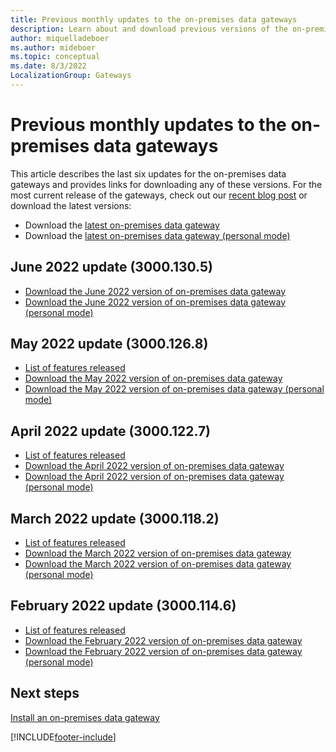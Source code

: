 ```yaml
---
title: Previous monthly updates to the on-premises data gateways
description: Learn about and download previous versions of the on-premises data gateways.
author: miquelladeboer
ms.author: mideboer
ms.topic: conceptual
ms.date: 8/3/2022
LocalizationGroup: Gateways
---
```


# Previous monthly updates to the on-premises data gateways

This article describes the last six updates for the on-premises data gateways and provides links for downloading any of these versions. For the most current release of the gateways, check out our [recent blog post](https://powerbi.microsoft.com/blog/on-premises-data-gateway-july-2022-update-is-now-available/) or download the latest versions:

- Download the [latest on-premises data gateway](https://download.microsoft.com/download/D/A/1/DA1FDDB8-6DA8-4F50-B4D0-18019591E182/GatewayInstall.exe)
- Download the [latest on-premises data gateway (personal mode)](https://download.microsoft.com/download/6/0/2/602A459E-E1A3-4FB9-B07F-FC2B60881900/On-premises%20data%20gateway%20(personal%20mode).exe)

## June 2022 update (3000.130.5)

- [Download the June 2022 version of on-premises data gateway](https://download.microsoft.com/download/D/A/1/DA1FDDB8-6DA8-4F50-B4D0-18019591E182/GatewayInstall-22-06.exe)
- [Download the June 2022 version of on-premises data gateway (personal mode)](https://download.microsoft.com/download/6/0/2/602A459E-E1A3-4FB9-B07F-FC2B60881900/On-premises%20data%20gateway%20(personal%20mode)-22-06.exe)

## May 2022 update (3000.126.8)

- [List of features released](https://powerbi.microsoft.com/blog/on-premises-data-gateway-May-2022-update-is-now-available/)
- [Download the May 2022 version of on-premises data gateway](https://download.microsoft.com/download/D/A/1/DA1FDDB8-6DA8-4F50-B4D0-18019591E182/GatewayInstall-22-05.exe)
- [Download the May 2022 version of on-premises data gateway (personal mode)](https://download.microsoft.com/download/6/0/2/602A459E-E1A3-4FB9-B07F-FC2B60881900/On-premises%20data%20gateway%20(personal%20mode)-22-05.exe)

## April 2022 update (3000.122.7)

- [List of features released](https://powerbi.microsoft.com/blog/on-premises-data-gateway-april-2022-update-is-now-available/)
- [Download the April 2022 version of on-premises data gateway](https://download.microsoft.com/download/D/A/1/DA1FDDB8-6DA8-4F50-B4D0-18019591E182/GatewayInstall-22-04.exe)
- [Download the April 2022 version of on-premises data gateway (personal mode)](https://download.microsoft.com/download/6/0/2/602A459E-E1A3-4FB9-B07F-FC2B60881900/On-premises%20data%20gateway%20(personal%20mode)-22-04.exe)

## March 2022 update (3000.118.2)

- [List of features released](https://powerbi.microsoft.com/blog/on-premises-data-gateway-march-2022-update-is-now-available/)
- [Download the March 2022 version of on-premises data gateway](https://download.microsoft.com/download/D/A/1/DA1FDDB8-6DA8-4F50-B4D0-18019591E182/GatewayInstall-22-03.exe)
- [Download the March 2022 version of on-premises data gateway (personal mode)](https://download.microsoft.com/download/6/0/2/602A459E-E1A3-4FB9-B07F-FC2B60881900/On-premises%20data%20gateway%20(personal%20mode)-22-03.exe)

## February 2022 update (3000.114.6)

- [List of features released](https://powerbi.microsoft.com/blog/on-premises-data-gateway-february-2022-update-is-now-available/)
- [Download the February 2022 version of on-premises data gateway](https://download.microsoft.com/download/D/A/1/DA1FDDB8-6DA8-4F50-B4D0-18019591E182/GatewayInstall-22-02.exe)
- [Download the February 2022 version of on-premises data gateway (personal mode)](https://download.microsoft.com/download/6/0/2/602A459E-E1A3-4FB9-B07F-FC2B60881900/On-premises%20data%20gateway%20(personal%20mode)-22-02.exe)

## Next steps

[Install an on-premises data gateway](service-gateway-install.md)

[!INCLUDE[footer-include](../includes/footer-banner.md)]
